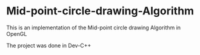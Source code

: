 # Mid-point-circle-drawing-Algorithm
This is an implementation of the Mid-point circle drawing Algorithm in OpenGL

The project was done in Dev-C++ 
